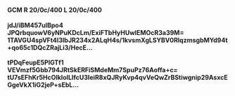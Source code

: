 #### GCM R 20/0c/400 L 20/0c/400
**jdJ/iBM457uIBpo4**<br/>**JPQrbquowV6yNPuKDcLm/ExiFTbHyHUwIEMOcR3a39M=**<br/>**1TAVGU4spVFt4I3lbJR234x2ALqH4s/1kvsmXgLSYBV0RlqzmsgbMYd94t+qo65c1DQcZRajLi3/HecE...**<br/><br/>
**tPDqFeupE5PlGTf1**<br/>**VEVmzf5Gbb794JRtSkERFiSMdeMm7SpuPz76Aoffa+c=**<br/>**tU7sEFhKr5HcOlkloILIfcU3IeiR8xQJRyKvp4qvVeQwZrBStiwgnip29AsxcEGgeVkX1iG2jeP+sEbL...**